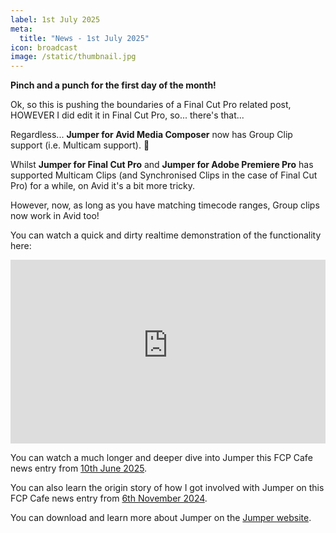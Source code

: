```yaml
---
label: 1st July 2025
meta:
  title: "News - 1st July 2025"
icon: broadcast
image: /static/thumbnail.jpg
---
```


**Pinch and a punch for the first day of the month!**

Ok, so this is pushing the boundaries of a Final Cut Pro related post, HOWEVER I did edit it in Final Cut Pro, so... there's that...

Regardless... **Jumper for Avid Media Composer** now has Group Clip support (i.e. Multicam support). 🥳

Whilst **Jumper for Final Cut Pro** and **Jumper for Adobe Premiere Pro** has supported Multicam Clips (and Synchronised Clips in the case of Final Cut Pro) for a while, on Avid it's a bit more tricky.

However, now, as long as you have matching timecode ranges, Group clips now work in Avid too!

You can watch a quick and dirty realtime demonstration of the functionality here:

<div style="position: relative; padding-top: 56.25%; padding-bottom: 10px;">
  <iframe
    src="https://customer-2n8dqn7i3032pr6x.cloudflarestream.com/c5fd1f53a45533febe72831d89ed2f5e/iframe?preload=true&poster=https%3A%2F%2Fcustomer-2n8dqn7i3032pr6x.cloudflarestream.com%2Fc5fd1f53a45533febe72831d89ed2f5e%2Fthumbnails%2Fthumbnail.jpg%3Ftime%3D3m57s%26height%3D600"
    loading="lazy"
    style="border: none; position: absolute; top: 0; left: 0; height: 100%; width: 100%;"
    allow="accelerometer; gyroscope; autoplay; encrypted-media; picture-in-picture;"
    allowfullscreen="true"
  ></iframe>
</div>

You can watch a much longer and deeper dive into Jumper this FCP Cafe news entry from [10th June 2025](/news/20250610-02/).

You can also learn the origin story of how I got involved with Jumper on this FCP Cafe news entry from [6th November 2024](/news/20241106/).

You can download and learn more about Jumper on the [Jumper website](https://getjumper.io/?ref=fcpcafe).